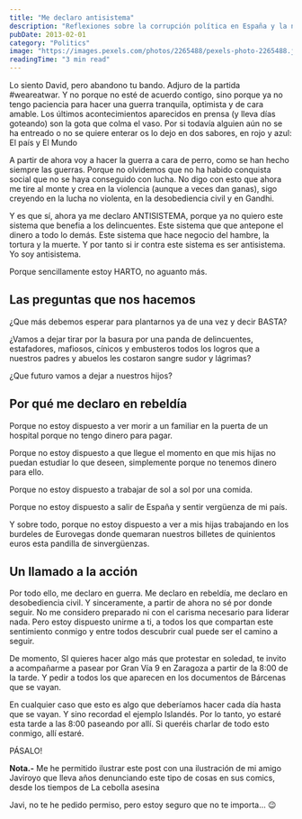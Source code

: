 ```yaml
---
title: "Me declaro antisistema"
description: "Reflexiones sobre la corrupción política en España y la necesidad de un cambio radical en el sistema."
pubDate: 2013-02-01
category: "Politics"
image: "https://images.pexels.com/photos/2265488/pexels-photo-2265488.jpeg?auto=compress&cs=tinysrgb&w=1260&h=750&dpr=2"
readingTime: "3 min read"
---
```


Lo siento David, pero abandono tu bando. Adjuro de la partida #weareatwar. Y no porque no esté de acuerdo contigo, sino porque ya no tengo paciencia para hacer una guerra tranquila, optimista y de cara amable. Los últimos acontecimientos aparecidos en prensa (y lleva días goteando) son la gota que colma el vaso. Por si todavía alguien aún no se ha entreado o no se quiere enterar os lo dejo en dos sabores, en rojo y azul: El país y El Mundo

A partir de ahora voy a hacer la guerra a cara de perro, como se han hecho siempre las guerras. Porque no olvidemos que no ha habido conquista social que no se haya conseguido con lucha. No digo con esto que ahora me tire al monte y crea en la violencia (aunque a veces dan ganas), sigo creyendo en la lucha no violenta, en la desobediencia civil y en Gandhi.

Y es que sí, ahora ya me declaro ANTISISTEMA, porque ya no quiero este sistema que benefia a los delincuentes. Este sistema que que antepone el dinero a todo lo demás. Este sistema que hace negocio del hambre, la tortura y la muerte. Y por tanto si ir contra este sistema es ser antisistema. Yo soy antisistema.

Porque sencillamente estoy HARTO, no aguanto más.

## Las preguntas que nos hacemos

¿Que más debemos esperar para plantarnos ya de una vez y decir BASTA?

¿Vamos a dejar tirar por la basura por una panda de delincuentes, estafadores, mafiosos, cínicos y embusteros todos los logros que a nuestros padres y abuelos les costaron sangre sudor y lágrimas?

¿Que futuro vamos a dejar a nuestros hijos?

## Por qué me declaro en rebeldía

Porque no estoy dispuesto a ver morir a un familiar en la puerta de un hospital porque no tengo dinero para pagar.

Porque no estoy dispuesto a que llegue el momento en que mis hijas no puedan estudiar lo que deseen, simplemente porque no tenemos dinero para ello.

Porque no estoy dispuesto a trabajar de sol a sol por una comida.

Porque no estoy dispuesto a salir de España y sentir vergüenza de mi país.

Y sobre todo, porque no estoy dispuesto a ver a mis hijas trabajando en los burdeles de Eurovegas donde quemaran nuestros billetes de quinientos euros esta pandilla de sinvergüenzas.

## Un llamado a la acción

Por todo ello, me declaro en guerra. Me declaro en rebeldía, me declaro en desobediencia civil. Y sinceramente, a partir de ahora no sé por donde seguir. No me considero preparado ni con el carisma necesario para liderar nada. Pero estoy dispuesto unirme a ti, a todos los que compartan este sentimiento conmigo y entre todos descubrir cual puede ser el camino a seguir.

De momento, SI quieres hacer algo más que protestar en soledad, te invito a acompañarme a pasear por Gran Vía 9 en Zaragoza a partir de la 8:00 de la tarde. Y pedir a todos los que aparecen en los documentos de Bárcenas que se vayan.

En cualquier caso que esto es algo que deberíamos hacer cada día hasta que se vayan. Y sino recordad el ejemplo Islandés. Por lo tanto, yo estaré esta tarde a las 8:00 paseando por allí. Si queréis charlar de todo esto conmigo, allí estaré.

PÁSALO!

**Nota.-** Me he permitido ilustrar este post con una ilustración de mi amigo Javiroyo que lleva años denunciando este tipo de cosas en sus comics, desde los tiempos de La cebolla asesina

Javi, no te he pedido permiso, pero estoy seguro que no te importa… 😉